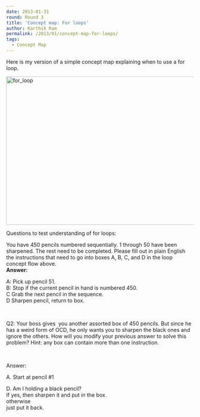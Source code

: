 ```yaml
---
date: 2013-01-31
round: Round 3
title: 'Concept map: For loops'
author: Karthik Ram
permalink: /2013/01/concept-map-for-loops/
tags:
  - Concept Map
---
```

Here is my version of a simple concept map explaining when to use a for loop.

[<img class="alignnone size-large wp-image-1579" alt="for_loop" src="/training-course/uploads/2013/01/for_loop-1024x579.png" width="707" height="399" />][1]

Questions to test understanding of for loops:

You have 450 pencils numbered sequentially. 1 through 50 have been sharpened. The rest need to be completed. Please fill out in plain English the instructions that need to go into boxes A, B, C, and D in the loop concept flow above.  
**Answer:**

A: Pick up pencil 51.  
B: Stop if the current pencil in hand is numbered 450.  
C Grab the next pencil in the sequence.  
D Sharpen pencil, return to box.

&nbsp;

Q2: Your boss gives  you another assorted box of 450 pencils. But since he has a weird form of OCD, he only wants you to sharpen the black ones and ignore the others. How will you modify your previous answer to solve this problem? Hint: any box can contain more than one instruction.

&nbsp;

Answer:

A. Start at pencil #1

D. Am I holding a black pencil?  
If yes, then sharpen it and put in the box.  
otherwise  
just put it back.

 [1]: /training-course/uploads/2013/01/for_loop.png
